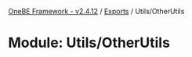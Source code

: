 [OneBE Framework - v2.4.12](../README.md) / [Exports](../modules.md) / Utils/OtherUtils

# Module: Utils/OtherUtils
